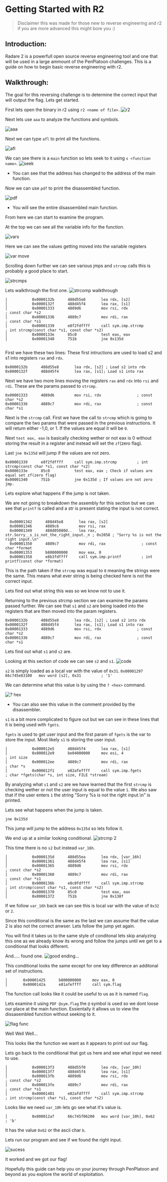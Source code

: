 # Getting Started with R2

> Disclaimer this was made for those new to reverse engineering and r2 if you are more advanced this might bore you :) 

## Introduction:

Radare 2 is a powerfull open source reverse engineering tool and one that will be used in a large ammount of the PenPlatoon challenges. This is a guide on how to begin basic reverse engineering with r2.


## Walkthrough:

The goal for this reversing challenge is to determine the correct input that will output the flag. 
Lets get started.


First lets open the binary in r2 using `r2 <name of file>`.
![r2](src/image.png)

Next lets use `aaa` to analyze the functions and symbols.

![aaa](src/image-1.png)

Next we can type `afl` to print all the functions.

![afl](src/image-2.png)

We can see there is a `main` function so lets seek to it using `s <function name>`.
![seek](src/image-3.png)

* You can see that the address has changed to the address of the main function.

Now we can use `pdf` to print the disassembled function.

![pdf](src/image-4.png)

* You will see the entire disassembled main function.

From here we can start to examine the program.

At the top we can see all the variable info for the function.

![vars](src/image-5.png)

Here we can see the values getting moved into the variable registers

![var move](src/image-6.png)

Scrolling down further we can see various jmps and `strcmp` calls this is probably a good place to start.

![strcmps](src/image-7.png)

Lets walkthrough the first one.
![strcomp walkthrough](src/image-8.png)

```
|           0x0000132b      488d55e8       lea rdx, [s2]
│           0x0000132f      488d45f4       lea rax, [s1]
│           0x00001333      4889d6         mov rsi, rdx                ; const char *s2
│           0x00001336      4889c7         mov rdi, rax                ; const char *s1
│           0x00001339      e8f2fdffff     call sym.imp.strcmp         ; int strcmp(const char *s1, const char *s2)
│           0x0000133e      85c0           test eax, eax
│           0x00001340      751b           jne 0x135d


```

First we have these two lines: 
These first intructions are used to load s2 and s1 into registers `rax` and `rdx`.
```
0x0000132b      488d55e8       lea rdx, [s2] ; Load s2 into rdx
0x0000132f      488d45f4       lea rax, [s1]; Load s1 into rax
```

Next we have two more lines moving the registers `rax` and `rdx` into `rsi` and `rdi`.
These are the params passed to `strcmp`. 

```
0x00001333      4889d6         mov rsi, rdx                ; const char *s2
0x00001336      4889c7         mov rdi, rax                ; const char *s1
```

Next is the `strcmp` call.
First we have the call to `strcmp` which is going to compare the two params that were passed in the previous instructions. It will return either -1,0, or 1. If the values are equal it will be `0`.

Next `test eax, eax` is basically checking wether or not eax is 0 without storing the result in a register and instead will set the `zf`(zero flag). 

Last `jne 0x135d` will jump if the values are not zero.


```
0x00001339      e8f2fdffff     call sym.imp.strcmp         ; int strcmp(const char *s1, const char *s2)
0x0000133e      85c0           test eax, eax ; Check if values are equal set zf(zero flag)
0x00001340      751b           jne 0x135d ; If values are not zero jmp.

```

Lets explore what happens if the jump is not taken.

We are not going to breakdown the assembly for this section but we can see that `printf` is called and a str is present stating the input is not correct. 


```

  0x00001342      488d45e8       lea rax, [s2]
  0x00001346      4889c6         mov rsi, rax
  0x00001349      488d05080d..   lea rax, str.Sorry__s_is_not_the_right_input._n ; 0x2058 ; "Sorry %s is not the right input.\n"
  0x00001350      4889c7         mov rdi, rax                ; const char *format
  0x00001353      b800000000     mov eax, 0
  0x00001358      e8b3fdffff     call sym.imp.printf         ; int printf(const char *format)

```
This is the path taken if the `strcmp` was equal to `0` meaning the strings were the same. 
This means what ever string is being checked here is not the correct input.

Lets find out what string this was so we know not to use it.

Returning to the previous strcmp section we can examine the params passed further.
We can see that `s1` and `s2` are being loaded into the registers that are then moved into the param registers.

```
0x0000132b      488d55e8       lea rdx, [s2] ; Load s2 into rdx
0x0000132f      488d45f4       lea rax, [s1]; Load s1 into rax
0x00001333      4889d6         mov rsi, rdx                ; const char *s2
0x00001336      4889c7         mov rdi, rax                ; const char *s1
```

Lets find out what `s1` and `s2` are.

Looking at this section of code we can see `s2` and `s1`.
![code](src/image-9.png)

`s2` is simply loaded as a local var with the value of `0x31`. 
`0x00001297      66c745e83100   mov word [s2], 0x31         ; '1'`

We can determine what this value is by using the `? <hex>` command.

![? hex](src/image-10.png)
* You can also see this value in the comment provided by the disassembler.

`s1` is a bit more complicated to figure out but we can see in these lines that it is being used with `fgets`.

`fgets` is used to get user input and the first param of `fgets` is the var to store the input. Most likely `s1` is storing the user input.

```
|           0x000012e5      488d45f4       lea rax, [s1]
│           0x000012e9      be04000000     mov esi, 4                  ; int size
│           0x000012ee      4889c7         mov rdi, rax                ; char *s
│           0x000012f1      e82afeffff     call sym.imp.fgets          ; char *fgets(char *s, int size, FILE *stream)

```

By analyzing what `s1` and `s2` are we have learned that the first `strcmp` is checking wether or not the user input is equal to the value `1`. We also saw that if the user enters `1` the string "Sorry %s is not the right input.\n" is printed.

Lets see what happens when the jump is taken.

`jne 0x135d`

This jump will jump to the address `0x135d` so lets follow it.

We end up at a similar looking conditional.
![strcmp 2](src/image-11.png)

This time there is no `s2` but instead `var_16h`.

```
│           0x0000135d      488d55ea       lea rdx, [var_16h]
│           0x00001361      488d45f4       lea rax, [s1]
│           0x00001365      4889d6         mov rsi, rdx                ; const char *s2
│           0x00001368      4889c7         mov rdi, rax                ; const char *s1
│           0x0000136b      e8c0fdffff     call sym.imp.strcmp         ; int strcmp(const char *s1, const char *s2)
│           0x00001370      85c0           test eax, eax
│           0x00001372      751b           jne 0x138f

```

If we follow `var_16h` back we can see this is local var with the value of `0x32` or `2`.

Since this conditional is the same as the last we can assume that the value 2 is also not the correct anwser. Lets follow the jump yet again.

You will find it takes us to the same style of conditonal lets skip analyzing this one as we already know its wrong and follow the jumps until we get to a conditional that looks different.

And..... found one.
![good ending...](src/image-12.png)

This conditional looks the same except for one key difference an additonal set of instructions.
```
│       0x00001425      b800000000     mov eax, 0
│       0x0000142a      e81afeffff     call sym.flag

```
The function call looks like it could be useful to us as it is named `flag`.

Lets examine it using `PDF @sym.flag` the `@` symbol is used so we dont loose our place at the main function. Essientally it allows us to view the dissasembled function without seeking to it.

![flag func](src/image-13.png)

Well Well Well...

This looks like the function we want as it appears to print out our flag.

Lets go back to the conditional that got us here and see what input we need to use.

```
│           0x000013f3      488d55f0       lea rdx, [var_10h]
│           0x000013f7      488d45f4       lea rax, [s1]
│           0x000013fb      4889d6         mov rsi, rdx                ; const char *s2
│           0x000013fe      4889c7         mov rdi, rax                ; const char *s1
│           0x00001401      e82afdffff     call sym.imp.strcmp         ; int strcmp(const char *s1, const char *s2)

```

Looks like we need `var_10h` lets go see what it's value is.


```
│           0x000012af      66c745f06200   mov word [var_10h], 0x62    ; 'b'

```

It has the value `0x62` or the ascii char `b`. 

Lets run our program and see if we found the right input.

![sucess](src/image-14.png)

It worked and we got our flag!

Hopefully this guide can help you on your journey through PenPlatoon and beyond as you explore the world of exploitation.
